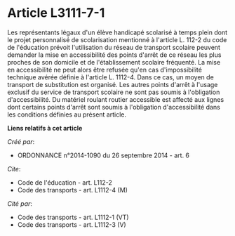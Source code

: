 # Article L3111-7-1

Les représentants légaux d'un élève handicapé scolarisé à temps plein dont le projet personnalisé de scolarisation mentionné
à l'article L. 112-2 du code de l'éducation prévoit l'utilisation du réseau de transport scolaire peuvent demander la mise en
accessibilité des points d'arrêt de ce réseau les plus proches de son domicile et de l'établissement scolaire fréquenté. La
mise en accessibilité ne peut alors être refusée qu'en cas d'impossibilité technique avérée définie à l'article L. 1112-4.
Dans ce cas, un moyen de transport de substitution est organisé. Les autres points d'arrêt à l'usage exclusif du service de
transport scolaire ne sont pas soumis à l'obligation d'accessibilité. Du matériel roulant routier accessible est affecté aux
lignes dont certains points d'arrêt sont soumis à l'obligation d'accessibilité dans les conditions définies au présent
article.

**Liens relatifs à cet article**

_Créé par_:

  - ORDONNANCE n°2014-1090 du 26 septembre 2014 - art. 6

_Cite_:

  - Code de l'éducation - art. L112-2
  - Code des transports - art. L1112-4 (M)

_Cité par_:

  - Code des transports - art. L1112-1 (VT)
  - Code des transports - art. L1112-3 (V)
